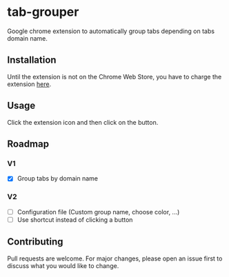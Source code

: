 # tab-grouper
Google chrome extension to automatically group tabs depending on tabs domain name.

## Installation

Until the extension is not on the Chrome Web Store, you have to charge the extension [here](chrome://extensions/).

## Usage

Click the extension icon and then click on the button.

## Roadmap

### V1

- [x] Group tabs by domain name

### V2

- [ ] Configuration file (Custom group name, choose color, ...)
- [ ] Use shortcut instead of clicking a button

## Contributing
Pull requests are welcome. For major changes, please open an issue first to discuss what you would like to change.
